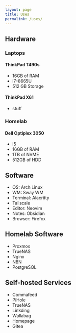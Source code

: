 ```yaml
---
layout: page
title: Uses
permalink: /uses/
---
```

## Hardware

### Laptops
#### ThinkPad T490s
- 16GB of RAM
- i7-8665U
- 512 GB Storage

#### ThinkPad X61
- stuff

### Homelab
#### Dell Optiplex 3050
- i5
- 16GB of RAM
- 1TB of NVME
- 512GB of HDD

## Software
- OS: Arch Linux
- WM: Sway WM
- Terminal: Alacritty
- Tailscale
- Editor: Neovim
- Notes: Obsidian
- Browser: Firefox

## Homelab Software
- Proxmox
- TrueNAS
- Nginx
- N8N
- PostgreSQL

## Self-hosted Services
- Commafeed
- PiHole
- TrueNAS
- Linkding
- Wallabag
- Homepage
- Gitea



